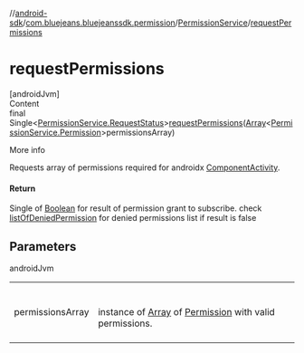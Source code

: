 //[android-sdk](../../../index.md)/[com.bluejeans.bluejeanssdk.permission](../index.md)/[PermissionService](index.md)/[requestPermissions](request-permissions.md)



# requestPermissions  
[androidJvm]  
Content  
final Single<[PermissionService.RequestStatus](-request-status/index.md)>[requestPermissions](request-permissions.md)([Array](https://kotlinlang.org/api/latest/jvm/stdlib/kotlin/-array/index.html)<[PermissionService.Permission](-permission/index.md)>permissionsArray)  
  
More info  


Requests array of  permissions required for androidx [ComponentActivity](https://developer.android.com/reference/kotlin/androidx/activity/ComponentActivity.html).



#### Return  


Single of  [Boolean](https://kotlinlang.org/api/latest/jvm/stdlib/kotlin/-boolean/index.html) for result of permission grant to subscribe. check [listOfDeniedPermission](index.md#85092368%2FProperties%2F-435046686) for denied permissions list if result is false



## Parameters  
  
androidJvm  
  
| | |
|---|---|
| <a name="com.bluejeans.bluejeanssdk.permission/PermissionService/requestPermissions/#kotlin.Array[com.bluejeans.bluejeanssdk.permission.PermissionService.Permission]/PointingToDeclaration/"></a>permissionsArray| <a name="com.bluejeans.bluejeanssdk.permission/PermissionService/requestPermissions/#kotlin.Array[com.bluejeans.bluejeanssdk.permission.PermissionService.Permission]/PointingToDeclaration/"></a><br><br>instance of [Array](https://kotlinlang.org/api/latest/jvm/stdlib/kotlin/-array/index.html) of [Permission](-permission/index.md) with valid permissions.<br><br>|
  
  



